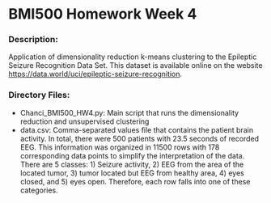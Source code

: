 # BMI500 Homework Week 4


### Description:

Application of dimensionality reduction k-means clustering to the Epileptic Seizure Recognition Data Set. This dataset is available online on the website https://data.world/uci/epileptic-seizure-recognition.

### Directory Files:

- Chanci_BMI500_HW4.py: Main script that runs the dimensionality reduction and unsupervised clustering
- data.csv: Comma-separated values file that contains the patient brain activity. In total, there were 500 patients with 23.5 seconds of recorded EEG. This information was organized in 11500 rows with 178 corresponding data points to simplify the interpretation of the data. There are 5 classes: 1) Seizure activity, 2) EEG from the area of the located tumor, 3) tumor located but EEG from healthy area, 4) eyes closed, and 5) eyes open. Therefore, each row falls into one of these categories.

